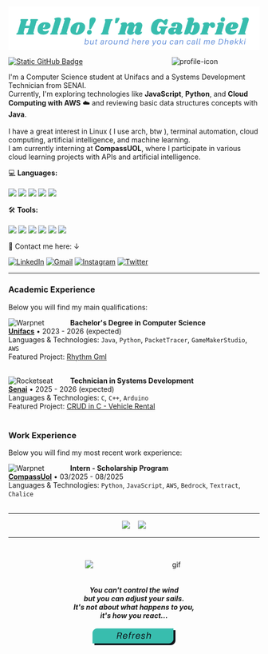 <img src="assets/title.svg" alt="title" width="850px" align="center">
<br>
<p>
  <a align="left" href="https://github.com/Dhekki" target="_blank">
  <img src="https://img.shields.io/static/v1?label=Overview&message=Dhekki&color=003DA5&style=for-the-badge&logo=GitHub" alt="Static GitHub Badge">
  </a>
  <img src="https://avatars.githubusercontent.com/u/119681244?v=4" alt="profile-icon" align="right" style="width: 300px; width: 35%;">
</p>

<p align="left">  
  I'm a Computer Science student at Unifacs and a Systems Development Technician from SENAI.<br>
  Currently, I'm exploring technologies like <strong>JavaScript</strong>, <strong>Python</strong>, and <strong>Cloud Computing with AWS</strong> ☁️ and reviewing basic data structures concepts with <strong>Java</strong>.<br><br>
  I have a great interest in Linux ( I use arch, btw ), terminal automation, cloud computing, artificial intelligence, and machine learning.<br>
  I am currently interning at <strong>CompassUOL</strong>, where I participate in various cloud learning projects with APIs and artificial intelligence.<br>
</p>

<p align="left">
  💻 <strong>Languages: </strong><br><br>
  <img src="https://img.shields.io/badge/Java-DC322F?style=for-the-badge&logo=OpenJDK&logoColor=white">
  <img src="https://img.shields.io/badge/JavaScript-F7DF1E?style=for-the-badge&logo=javascript&logoColor=black">
  <img src="https://img.shields.io/badge/Python-3776AB?style=for-the-badge&logo=python&logoColor=white">
  <img src="https://img.shields.io/badge/-00599C?style=for-the-badge&logo=c&logoColor=white">
  <img src="https://img.shields.io/badge/C%2B%2B-00599C?style=for-the-badge&logo=c%2B%2B&logoColor=white">
</p>

<p align="left">
  🛠️ <strong>Tools:</strong><br><br>
  <img src="https://img.shields.io/badge/Arch%20Linux-232F3E?style=for-the-badge&logo=ArchLinux">
  <img src="https://img.shields.io/badge/Hyprland-232F3E?style=for-the-badge&logo=Hyprland">
  <img src="https://img.shields.io/badge/Amazon_AWS-232F3E?style=for-the-badge&logo=amazon-aws&logoColor=white">  
  <img src="https://img.shields.io/badge/Docker-2496ED?style=for-the-badge&logo=docker&logoColor=white">
  <img src="https://img.shields.io/badge/Git-E34F26?style=for-the-badge&logo=git&logoColor=white">
  <img src="https://img.shields.io/badge/Neovim-57A143?logo=neovim&logoColor=white&style=for-the-badge">
</p>

<p align="left">
  🔗 Contact me here: ↓
</p>

<p align="left">
  <a href="https://www.linkedin.com/in/dhekki/" title="LinkedIn" target="_blank">
  <img src="https://img.shields.io/badge/-LinkedIn-0e76a8?style=flat-square&logo=Linkedin&logoColor=white" alt="LinkedIn"/></a>
  <a href="mailto:gmdo0420@gmail.com" title="Gmail" target="_blank">
  <img src="https://img.shields.io/badge/-Gmail-FF0000?style=flat-square&labelColor=FF0000&logo=gmail&logoColor=white" alt="Gmail"/></a>
  <a href="https://www.instagram.com/gmo0420/" title="Instagram" target="_blank">
  <img src="https://img.shields.io/badge/-Instagram-DF0174?style=flat-square&labelColor=DF0174&logo=instagram&logoColor=white" alt="Instagram"/></a>
  <a href="https://x.com/Dhekkii" title="Twitter" target="_blank">
  <img src="https://img.shields.io/badge/-Twitter-000000?style=flat-square&labelColor=000000&logo=X&logoColor=white" alt="Twitter"/></a>
</p>

---

### Academic Experience

Below you will find my main qualifications:

[<img align="left" width="124px" alt="Warpnet" src="https://estaticos.animaeducacao.com.br/None/unifacs.webp"/>](https://www.unifacs.br/)

**Bachelor's Degree in Computer Science** \
[**Unifacs**](https://www.unifacs.br/) • 2023 - 2026 (expected) \
Languages & Technologies: `Java`, `Python`, `PacketTracer`, `GameMakerStudio`, `AWS`\
Featured Project: [Rhythm Gml](https://dhekki.github.io/RhythmGml/)
<br><br>

[<img align="left" width="124px" alt="Rocketseat" src="https://senaitocantins.com.br/wp-content/uploads/2021/05/logo-azul-senai.png"/>](https://www.senaibahia.com.br/)

**Technician in Systems Development** \
[**Senai**](https://www.senaibahia.com.br/) • 2025 - 2026 (expected) \
Languages & Technologies: `C`, `C++`, `Arduino`\
Featured Project: [CRUD in C - Vehicle Rental](https://github.com/Dhekki/SENAI-AluguelVeiculos)
<br><br>

### Work Experience

Below you will find my most recent work experience:

[<img align="left" width="124px" alt="Warpnet" src="https://encrypted-tbn0.gstatic.com/images?q=tbn:ANd9GcRRvmyr05uYXotbzEWzKIgXXqAHLFGLSLq2zg&s"/>](https://compass.uol/pt/home/)

**Intern - Scholarship Program** \
[**CompassUol**](https://compass.uol/pt/home/) • 03/2025 - 08/2025 \
Languages & Technologies: `Python`, `JavaScript`, `AWS`, `Bedrock`, `Textract`, `Chalice`\
<br>

---

<p align="center">
<img src="https://github-readme-stats.vercel.app/api/top-langs/?username=dhekki&exclude_repo=RhythmGml&cache_seconds=1800&layout=donut&theme=tokyonight" height="200"/> &nbsp;&nbsp;
<img src="https://github-readme-stats.vercel.app/api?username=dhekki&show_icons=true&theme=tokyonight" height="200"/>     
</p>

---

<br clear="both">
<p>

<p align="center">
  <img src="assets/icon.gif" alt="gif" align="right" width="350">
  &nbsp;
  <br><br>
  <em align="left"><b><br>You can't control the wind<br> but you can adjust your sails.<br>It's not about what happens to you,<br>it's how you react...</b></em>
   <br><br>
   <a href="https://github.com/Dhekki">
    <img src="assets/refresh.svg" alt="refresh" width="170">
  </a>
</p>
